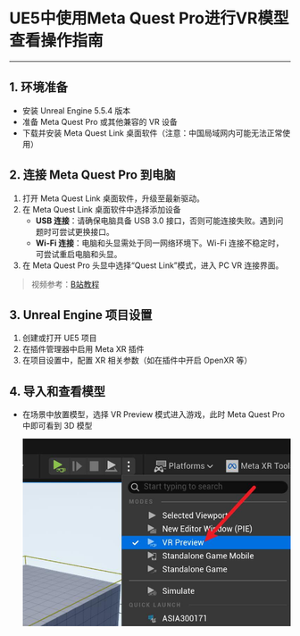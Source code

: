 

# UE5中使用Meta Quest Pro进行VR模型查看操作指南

---

## 1. 环境准备

- 安装 Unreal Engine 5.5.4 版本
- 准备 Meta Quest Pro 或其他兼容的 VR 设备
- 下载并安装 Meta Quest Link 桌面软件（注意：中国局域网内可能无法正常使用）

## 2. 连接 Meta Quest Pro 到电脑

1. 打开 Meta Quest Link 桌面软件，升级至最新驱动。
2. 在 Meta Quest Link 桌面软件中选择添加设备
    - **USB 连接**：请确保电脑具备 USB 3.0 接口，否则可能连接失败。遇到问题时可尝试更换接口。
    - **Wi-Fi 连接**：电脑和头显需处于同一网络环境下。Wi-Fi 连接不稳定时，可尝试重启电脑和头显。
3. 在 Meta Quest Pro 头显中选择“Quest Link”模式，进入 PC VR 连接界面。

> 视频参考：[B站教程](https://www.bilibili.com/video/BV15b421J7Ee/?spm_id_from=333.1007.top_right_bar_window_default_collection.content.click)

## 3. Unreal Engine 项目设置

1. 创建或打开 UE5 项目
2. 在插件管理器中启用 Meta XR 插件
3. 在项目设置中，配置 XR 相关参数（如在插件中开启 OpenXR 等）

## 4. 导入和查看模型

- 在场景中放置模型，选择 VR Preview 模式进入游戏，此时 Meta Quest Pro 中即可看到 3D 模型

  ![UE5 VR模型预览选项](image.png)




